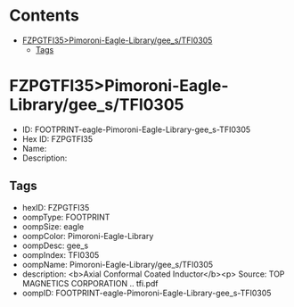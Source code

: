 



Contents
========

* [FZPGTFI35>Pimoroni-Eagle-Library/gee_s/TFI0305](#fzpgtfi35pimoroni-eagle-librarygee_stfi0305)
	* [Tags](#tags)

# FZPGTFI35>Pimoroni-Eagle-Library/gee_s/TFI0305

- ID: FOOTPRINT-eagle-Pimoroni-Eagle-Library-gee_s-TFI0305
- Hex ID: FZPGTFI35
- Name: 
- Description: 

## Tags

- hexID: FZPGTFI35
- oompType: FOOTPRINT
- oompSize: eagle
- oompColor: Pimoroni-Eagle-Library
- oompDesc: gee_s
- oompIndex: TFI0305
- oompName: Pimoroni-Eagle-Library/gee_s/TFI0305
- description: &lt;b&gt;Axial Conformal Coated Inductor&lt;/b&gt;&lt;p&gt;
Source: TOP MAGNETICS CORPORATION .. tfi.pdf
- oompID: FOOTPRINT-eagle-Pimoroni-Eagle-Library-gee_s-TFI0305
